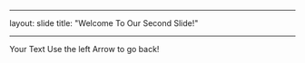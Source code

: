 _ _ _
layout: slide
title: "Welcome To Our Second Slide!"
_ _ _
Your Text
Use the left Arrow to go back!

